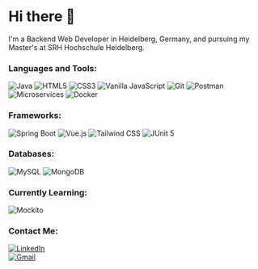 # Hi there 👋
I'm a Backend Web Developer in Heidelberg, Germany, and pursuing my Master's at SRH Hochschule Heidelberg.

### Languages and Tools:

![Java](https://img.shields.io/badge/-Java-007396?logo=java&logoColor=white) 
![HTML5](https://img.shields.io/badge/-HTML5-E34F26?logo=html5&logoColor=white) 
![CSS3](https://img.shields.io/badge/-CSS3-1572B6?logo=css3&logoColor=white) 
![Vanilla JavaScript](https://img.shields.io/badge/-JavaScript-F7DF1E?logo=javascript&logoColor=black) 
![Git](https://img.shields.io/badge/-Git-F05032?logo=git&logoColor=white) 
![Postman](https://img.shields.io/badge/-Postman-FF6C37?logo=postman&logoColor=white) 
![Microservices](https://img.shields.io/badge/-Microservices-FF6C37?logo=microgen&logoColor=white) 
![Docker](https://img.shields.io/badge/-Docker-2496ED?logo=docker&logoColor=white)  

### Frameworks:

![Spring Boot](https://img.shields.io/badge/-Spring%20Boot-6DB33F?logo=springboot&logoColor=white) 
![Vue.js](https://img.shields.io/badge/-Vue.js-4FC08D?logo=vue.js&logoColor=white) 
![Tailwind CSS](https://img.shields.io/badge/-Tailwind%20CSS-38B2AC?logo=tailwind-css&logoColor=white) 
![JUnit 5](https://img.shields.io/badge/-JUnit%205-25A162?logo=junit5&logoColor=white) 
 

### Databases:

![MySQL](https://img.shields.io/badge/-MySQL-4479A1?logo=mysql&logoColor=white) 
![MongoDB](https://img.shields.io/badge/-MongoDB-47A248?logo=mongodb&logoColor=white)  

### Currently Learning:

![Mockito](https://img.shields.io/badge/-Mockito-00BFA5?logo=mockito&logoColor=white)  

### Contact Me:

[![LinkedIn](https://img.shields.io/badge/-LinkedIn-blue?logo=linkedin)](https://www.linkedin.com/in/pramukh-prakash)  
[![Gmail](https://img.shields.io/badge/-Gmail-red?logo=gmail)](mailto:pramukhp35@gmail.com)  

